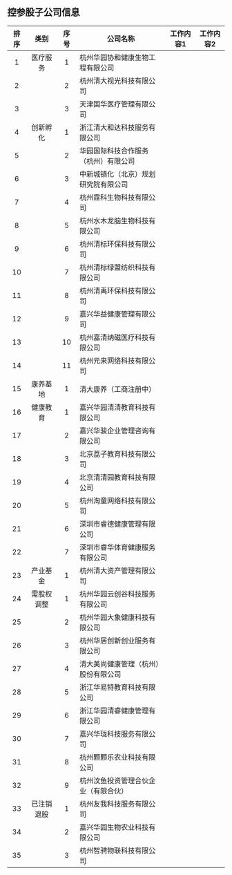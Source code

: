 ## 控参股子公司信息

|排序|类别|序号|公司名称|工作内容1|工作内容2|
|:--:|:---:|:--:|----|----|:---:|
|1|医疗服务|1|杭州华园协和健康生物工程有限公司|||
|2||2|杭州清大视光科技有限公司|||
|3||3|天津国华医疗管理有限公司|||
|4|创新孵化|1|浙江清大和达科技服务有限公司|||
|5||2|华园国际科技合作服务（杭州）有限公司|||
|6||3|中新城镇化（北京）规划研究院有限公司|||
|7||4|杭州霆科生物科技有限公司|||
|8||5|杭州水木龙脑生物科技有限公司|||
|9||6|杭州清标环保科技有限公司|||
|10||7|杭州清标绿盟纺织科技有限公司|||
|11||8|杭州清禹环保科技有限公司|||
|12||9|嘉兴华益健康管理有限公司|||
|13||10|杭州嘉清纳磁医疗科技有限公司|||
|14||11|杭州元来网络科技有限公司|||
|15|康养基地|1|清大康养（工商注册中）|||
|16|健康教育|1|嘉兴华园清清教育科技有限公司|||
|17||2|嘉兴华骏企业管理咨询有限公司|||
|18||3|北京荔子教育科技有限公司|||
|19||4|北京清清园教育科技有限公司|||
|20||5|杭州淘童网络科技有限公司|||
|21||6|深圳市睿德健康管理有限公司|||
|22||7|深圳市睿华体育健康服务有限公司|||
|23|产业基金|1|杭州清大资产管理有限公司|||
|24|需股权调整|1|杭州华园云创谷科技服务有限公司|||
|25||2|杭州华园大象健康科技有限公司|||
|26||3|杭州华居创新创业服务有限公司|||
|27||4|清大美尚健康管理（杭州）股份有限公司|||
|28||5|浙江华易特教育科技有限公司|||
|29||6|浙江华园清睿健康管理有限公司|||
|30||7|嘉兴华珑科技服务有限公司|||
|31||8|杭州颗颗乐农业科技有限公司|||
|32||9|杭州汶鱼投资管理合伙企业（有限合伙）|||
|33|已注销退股|1|杭州友我科技服务有限公司|||
|34||2|嘉兴华园生物农业科技有限公司|||
|35||3|杭州智骋物联科技有限公司|||
